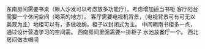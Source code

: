 东南房间需要书桌（赖人沙发可以考虑放多功能厅）。考虑增加适当书柜
客厅阳台需要一个休闲空间（喝茶的地方）。
客厅需要电视机背景，（电视背景可有可无以美观为主）地柜可以有，多做收纳，柜子以封闭式为主。
中间朝南书柜多一点，通过设计营造学习的空间需。
西南房间里面需要一排柜子
水池放餐厅一个。
西北房间做衣帽间

